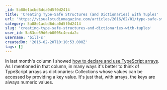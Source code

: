 ```yaml
---
_id: 5a88e1acbd6dca0d5f0d2414
title: 'Creating Type-Safe Structures (and Dictionaries) with Tuples'
url: 'https://visualstudiomagazine.com/articles/2016/02/01/type-safe-structures.aspx'
category: 5a88e1acbd6dca0d5f0d2414
slug: 'creating-type-safe-structures-and-dictionaries-with-tuples'
user_id: 5a83ce59d6eb0005c4ecda2c
username: 'bill-s'
createdOn: '2016-02-20T10:10:53.000Z'
tags: []
---
```


In last month's column I showed <a href="https://visualstudiomagazine.com/articles/2016/02/01/[January%202015%20Practical%20TypeScript%20Column:%20Exploiting%20TypeScript%20Arrays]" target="_blank">how to declare and use TypeScript arrays</a>. As I mentioned in that column, in many ways it's better to think of TypeScript arrays as dictionaries: Collections whose values can be accessed by providing a key value. It's just that, with arrays, the keys are always numeric values.
